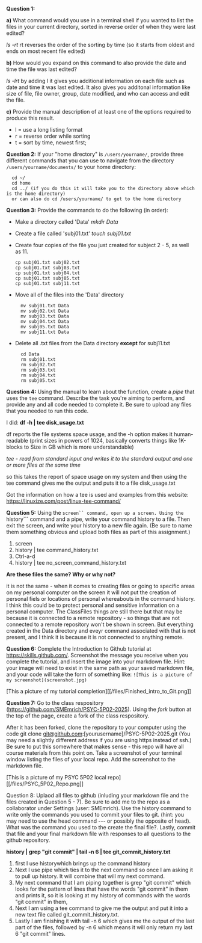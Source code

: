
**Question 1:** 

**a)** What command would you use in a terminal shell if you wanted to list the files in your current directory, sorted in reverse order of when they were last edited?

*ls -rt*
rt reverses the order of the sorting by time (so it starts from oldest and ends on most recent file edited)

**b)** How would you expand on this command to also provide the date and time the file was last edited?

*ls -lrt*
by adding l it gives you additional information on each file such as date and time it was last edited. It also gives you additonal information like size of file, file owner, group, date modified, and who can access and edit the file.

**c)** Provide the manual description of at least one of the options required to produce this result.

- l = use a long listing format
- r =  reverse order while sorting
- t = sort by time, newest first;

**Question 2:** If your "home directory" is ```/users/yourname/```, provide three different commands that you can use to navigate from the directory ```/users/yourname/documents/``` to your home directory: 
  
      cd ~/
      cd home 
      cd ../ (if you do this it will take you to the directory above which is the home directory)
      or can also do cd /users/yourname/ to get to the home directory

**Question 3:** Provide the commands to do the following (in order):
- Make a directory called 'Data' 
*mkdir Data*

* Create a file called 'subj01.txt'
*touch subj01.txt*

* Create four copies of the file you just created for subject 2 - 5, as well as 11.

      cp subj01.txt subj02.txt
      cp subj01.txt subj03.txt
      cp subj01.txt subj04.txt
      cp subj01.txt subj05.txt
      cp subj01.txt subj11.txt

- Move all of the files into the 'Data' directory

        mv subj01.txt Data
        mv subj02.txt Data
        mv subj03.txt Data
        mv subj04.txt Data
        mv subj05.txt Data
        mv subj11.txt Data

- Delete all .txt files from the Data directory **except** for subj11.txt

        cd Data
        rm subj01.txt
        rm subj02.txt
        rm subj03.txt
        rm subj04.txt
        rm subj05.txt

**Question 4:** Using the manual to learn about the function, create a _pipe_ that uses the ```tee``` command. Describe the task you're aiming to perform, and provide any and all code needed to complete it. Be sure to upload any files that you needed to run this code.

I did:
**df -h | tee disk_usage.txt**

df reports the file systems space usage, and the -h option makes it human-readable (print sizes in powers of 1024, basically converts things like 1K-blocks to Size in GB which is more understandable)

*tee - read from standard input and writes it to the standard output and one or more files at the same time*

so this takes the report of space usage on my system and then using the tee command gives me the output and puts it to a file disk_usage.txt

Got the information on how a tee is used and examples from this website:
https://linuxize.com/post/linux-tee-command/

**Question 5:** Using the ```screen`` command, open up a screen. Using the ```history``` command and a pipe, write your command history to a file. Then exit the screen, and write your history to a new file again.  (Be sure to name them something obvious and upload both files as part of this assignment.)
1. screen
2. history | tee command_history.txt
3. Ctrl-a-d
4. history | tee no_screen_command_history.txt

**Are these files the same? Why or why not?**

it is not the same - when it comes to creating files or going to specific areas on my personal computer on the screen it will not put the creation of personal fiels or locations of personal whereabouts in the command history. I think this could be to protect personal and sensitive information on a personal computer. The ClassFiles things are still there but that may be because it is connected to a remote repository - so things that are not connected to a remote repository won't be shown in screen. But everything created in the Data directory and eveyr command associated with that is not present, and I think it is because it is not connected to anything remote.

**Question 6:** Complete the Introduction to Github tutorial at https://skills.github.com/. Screenshot the message you receive when you complete the tutorial, and insert the image into your markdown file. Hint: your image will need to exist in the same path as your saved markdown file, and your code will take the form of something like: ``![This is a picture of my screenshot](screenshot.jpg)``

[This a picture of my tutorial completion][[/files/Finished_intro_to_Git.png]]

**Question 7:** Go to the class respository (https://github.com/SMEmrich/PSYC-5P02-2025). Using the *fork* button at the top of the page, create a fork of the class respository. 

After it has been forked, clone the repository to your computer using the code git clone git@github.com:[yourusername]/PSYC-5P02-2025.git (You may need a slightly different address if you are using https instead of ssh.) Be sure to put this somewhere that makes sense - this repo will have all course materials from this point on. Take a screenshot of your terminal window listing the files of your local repo. Add the screenshot to the markdown file.

[This is a picture of my PSYC 5P02 local repo][[/files/PSYC_5P02_Repo.png]]

Question 8: Uplaod all files to github (inluding your markdown file and the files created in Question 5 - 7). Be sure to add me to the repo as a collaborator under Settings (user: SMEmrich). Use the history command to write only the commands you used to commit your files to git. (hint: you may need to use the head command --- or possibly the opposite of head). What was the command you used to the create the final file?. Lastly, commit that file and your final markdown file with responses to all questions to the github repository.

**history | grep "git commit" | tail -n 6 | tee git_commit_history.txt**

1. first I use historywhich brings up the command history 
2. Next I use pipe which ties it to the next command so once I am asking it to pull up history. It will combine that will my next command.
3. My next command that I am piping together is grep "git commit" which looks for the pattern of lines that have the words "git commit" in them and prints it, so it is looking at my history of commands with the words "git commit" in them,
4. Next I am using a tee command to give me the output and put it into a new text file called git_commit_history.txt. 
5. Lastly I am finishing it with tail -n 6 which gives me the output of the last part of the files, followed by -n 6 which means it will only return my last 6 "git commit" lines. 






